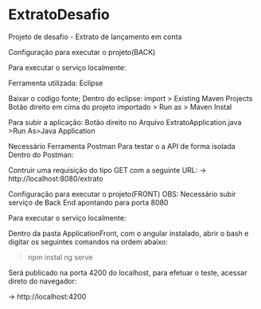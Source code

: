 # ExtratoDesafio
Projeto de desafio - Extrato de lançamento em conta

Configuração para executar o projeto(BACK)

Para executar o serviço localmente:

Ferramenta utilizada: Eclipse

Baixar o codigo fonte; Dentro do eclipse: import > Existing Maven Projects Botão direito em cima do projeto importado > Run as > Maven Instal

Para subir a aplicação: Botão direito no Arquivo ExtratoApplication.java >Run As>Java Application

Necessário Ferramenta Postman Para testar o a API de forma isolada Dentro do Postman:

  Contruir uma requisição do tipo GET com a seguinte URL:
    -> http://localhost:8080/extrato
    
Configuração para executar o projeto(FRONT)
  OBS: Necessário subir serviço de Back End apontando para porta 8080
  
 Para executar o serviço localmente:
 
 Dentro da pasta ApplicationFront, com o angular instalado, abrir o bash e digitar os seguintes comandos na ordem abaixo:
  > npm instal
  > ng serve
  
 Será publicado na porta 4200 do localhost, para efetuar o teste, acessar direto do navegador:
 
  -> http://localhost:4200
 
 
